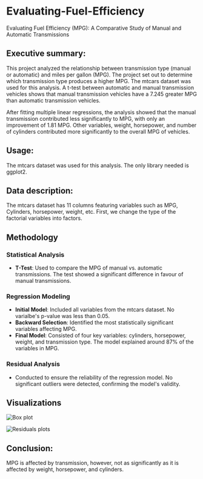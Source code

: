 # Evaluating-Fuel-Efficiency
Evaluating Fuel Efficiency (MPG): A Comparative Study of Manual and Automatic Transmissions

## Executive summary:

This project analyzed the relationship between transmission type (manual or automatic) and miles per gallon (MPG). The project set out to determine which transmission type produces a higher MPG. The mtcars dataset was used for this analysis. A t-test between automatic and manual transmission vehicles shows that manual transmission vehicles have a 7.245 greater MPG than automatic transmission vehicles.

After fitting multiple linear regressions, the analysis showed that the manual transmission contributed less significantly to MPG, with only an improvement of 1.81 MPG. Other variables, weight, horsepower, and number of cylinders contributed more significantly to the overall MPG of vehicles.

## Usage:
The mtcars dataset was used for this analysis. The only library needed is ggplot2.

## Data description:
The mtcars dataset has 11 columns featuring variables such as MPG, Cylinders, horsepower, weight, etc. First, we change the type of the factorial variables into factors.

## Methodology

### Statistical Analysis
- **T-Test**: Used to compare the MPG of manual vs. automatic transmissions. The test showed a significant difference in favour of manual transmissions.

### Regression Modeling
- **Initial Model**: Included all variables from the mtcars dataset. No varialbe's p-value was less than 0.05.
- **Backward Selection**: Identified the most statistically significant variables affecting MPG. 
- **Final Model**: Consisted of four key variables: cylinders, horsepower, weight, and transmission type. The model explained around 87% of the variables in MPG.

### Residual Analysis
- Conducted to ensure the reliability of the regression model. No significant outliers were detected, confirming the model's validity.

## Visualizations

![Box plot]([images/my_image.png](https://github.com/Beh-naz/Evaluating-Fuel-Efficiency/blob/main/my_boxplot.png))

![Residuals plots]([images/my_image.png](https://github.com/Beh-naz/Evaluating-Fuel-Efficiency/blob/main/my_residual_plot.png))


## Conclusion:
MPG is affected by transmission, however, not as significantly as it is affected by weight, horsepower, and cylinders.
